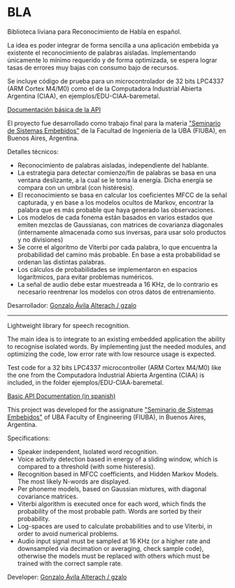 # BLA
Biblioteca liviana para Reconocimiento de Habla en español.

La idea es poder integrar de forma sencilla a una aplicación embebida ya existente el reconocimiento de palabras aisladas. Implementando únicamente lo mínimo requerido y de forma optimizada, se espera lograr tasas de errores muy bajas con consumo bajo de recursos.

Se incluye código de prueba para un microcontrolador de 32 bits LPC4337 (ARM Cortex M4/M0) como el de la Computadora Industrial Abierta Argentina (CIAA), en ejemplos/EDU-CIAA-baremetal.

[Documentación básica de la API](docs/API.md)

El proyecto fue desarrollado como trabajo final para la materia ["Seminario de Sistemas Embebidos"](http://laboratorios.fi.uba.ar/lse/seminario/) de la Facultad de Ingeniería de la UBA (FIUBA), en Buenos Aires, Argentina.

Detalles técnicos:

* Reconocimiento de palabras aisladas, independiente del hablante.
* La estrategia para detectar comienzo/fin de palabras se basa en una ventana deslizante, a la cual se le toma la energía. Dicha energía se compara con un umbral (con histéresis).
* El reconocimiento se basa en calcular los coeficientes MFCC de la señal capturada, y en base a los modelos ocultos de Markov, encontrar la palabra que es más probable que haya generado las observaciones.
* Los modelos de cada fonema están basados en varios estados que emiten mezclas de Gaussianas, con matrices de covarianza diagonales (internamente almacenada como sus inversas, para usar solo productos y no divisiones)
* Se corre el algoritmo de Viterbi por cada palabra, lo que encuentra la probabilidad del camino más probable. En base a esta probabilidad se ordenan las distintas palabras.
* Los cálculos de probabilidades se implementaron en espacios logarítmicos, para evitar problemas numéricos.
* La señal de audio debe estar muestreada a 16 KHz, de lo contrario es necesario reentrenar los modelos con otros datos de entrenamiento.	

Desarrollador: [Gonzalo Ávila Alterach / gzalo](http://gzalo.com)

---

Lightweight library for speech recognition.

The main idea is to integrate to an existing embedded application the ability to recognise isolated words. By implementing just the needed modules, and optimizing the code, low error rate with low resource usage is expected.

Test code for a 32 bits LPC4337 microcontroller (ARM Cortex M4/M0) like the one from the Computadora Industrial Abierta Argentina (CIAA) is included, in the folder ejemplos/EDU-CIAA-baremetal.

[Basic API Documentation (in spanish)](docs/API.md)

This project was developed for the assignature ["Seminario de Sistemas Embebidos"](http://laboratorios.fi.uba.ar/lse/seminario/) of UBA Faculty of Engineering (FIUBA), in Buenos Aires, Argentina.

Specifications:

* Speaker independent, Isolated word recognition.
* Voice activity detection based in energy of a sliding window, which is compared to a threshold (with some histeresis).
* Recognition based in MFCC coefficients, and Hidden Markov Models. The most likely N-words are displayed.
* Per phoneme models, based on Gaussian mixtures, with diagonal covariance matrices.
* Viterbi algorithm is executed once for each word, which finds the probability of the most probable path. Words are sorted by their probability.
* Log-spaces are used to calculate probabilities and to use Viterbi, in order to avoid numerical problems.
* Audio input signal must be sampled at 16 KHz (or a higher rate and downsampled via decimation or averaging, check sample code), otherwise the models must be replaced with others which must be trained with the correct sample rate.

Developer: [Gonzalo Ávila Alterach / gzalo](http://gzalo.com)

